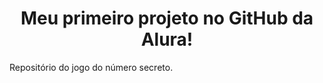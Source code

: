 <h1 align="center"> Meu primeiro projeto no GitHub da Alura! </h1>
Repositório do jogo do número secreto.

